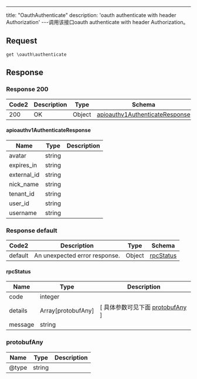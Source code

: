 ---
title: "OauthAuthenticate"
description: 'oauth authenticate with header Authorization'
---调用该接口oauth authenticate with header Authorization。



## Request


```
get \oauth\authenticate
```

## Response

### Response  200 
| Code2 | Description | Type | Schema |
| ---- | ----------- | ------ | ------ |
| 200 | OK | Object | [apioauthv1AuthenticateResponse](#apioauthv1AuthenticateResponse) |

#### apioauthv1AuthenticateResponse

| Name | Type | Description | 
| ---- | ---- | ----------- |     
| avatar | string |  |      
| expires_in | string |  |      
| external_id | string |  |      
| nick_name | string |  |      
| tenant_id | string |  |      
| user_id | string |  |      
| username | string |  |   



### Response  default 
| Code2 | Description | Type | Schema |
| ---- | ----------- | ------ | ------ |
| default | An unexpected error response. | Object | [rpcStatus](#rpcStatus) |

#### rpcStatus

| Name | Type | Description | 
| ---- | ---- | ----------- |     
| code | integer |  |          
| details | Array[protobufAny] |  [ 具体参数可见下面 [protobufAny](#protobufAny) ] |       
| message | string |  |   

### protobufAny
| Name | Type | Description | 
| ---- | ---- | ----------- |     
| @type | string |  |   



